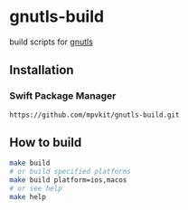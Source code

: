 # gnutls-build

build scripts for [gnutls](https://github.com/gnutls/gnutls)

## Installation

### Swift Package Manager

```
https://github.com/mpvkit/gnutls-build.git
```

## How to build

```bash
make build
# or build specified platforms
make build platform=ios,macos
# or see help
make help
```
